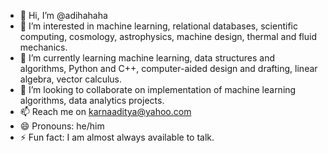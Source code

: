 - 👋 Hi, I’m @adihahaha
- 👀 I’m interested in machine learning, relational databases, scientific computing, cosmology, astrophysics, machine design, thermal and fluid mechanics.
- 🌱 I’m currently learning machine learning, data structures and algorithms, Python and C++, computer-aided design and drafting, linear algebra, vector calculus.
- 💞️ I’m looking to collaborate on implementation of machine learning algorithms, data analytics projects.
- 📫 Reach me on karnaaditya@yahoo.com
- 😄 Pronouns: he/him
- ⚡ Fun fact: I am almost always available to talk.

<!---
adihahaha/adihahaha is a ✨ special ✨ repository because its `README.md` (this file) appears on your GitHub profile.
You can click the Preview link to take a look at your changes.
--->
